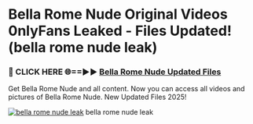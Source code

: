 # Bella Rome Nude Original Videos 0nlyFans Leaked - Files Updated! (bella rome nude leak)

<h3>🔴 CLICK HERE 🌐==►► <a href="https://tinyurl.com/2p9ay9w9" rel="nofollow">Bella Rome Nude Updated Files</a></h3>

Get Bella Rome Nude and all content. Now you can access all videos and pictures of Bella Rome Nude. New Updated Files 2025!

[![bella rome nude leak](https://i.imgur.com/KQgVmj3.gif)](https://tinyurl.com/2p9ay9w9)
bella rome nude leak